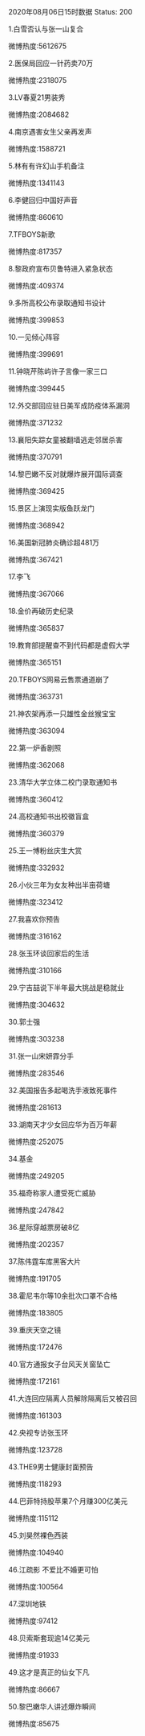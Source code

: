 2020年08月06日15时数据
Status: 200

1.白雪否认与张一山复合

微博热度:5612675

2.医保局回应一针药卖70万

微博热度:2318075

3.LV春夏21男装秀

微博热度:2084682

4.南京遇害女生父亲再发声

微博热度:1588721

5.林有有许幻山手机备注

微博热度:1341143

6.李健回归中国好声音

微博热度:860610

7.TFBOYS新歌

微博热度:817357

8.黎政府宣布贝鲁特进入紧急状态

微博热度:409374

9.多所高校公布录取通知书设计

微博热度:399853

10.一见倾心阵容

微博热度:399691

11.钟晓芹陈屿许子言像一家三口

微博热度:399445

12.外交部回应驻日美军成防疫体系漏洞

微博热度:371232

13.襄阳失踪女童被翻墙逃走邻居杀害

微博热度:370791

14.黎巴嫩不反对就爆炸展开国际调查

微博热度:369425

15.景区上演现实版鱼跃龙门

微博热度:368942

16.美国新冠肺炎确诊超481万

微博热度:367421

17.李飞

微博热度:367066

18.金价再破历史纪录

微博热度:365837

19.教育部提醒查不到代码都是虚假大学

微博热度:365151

20.TFBOYS网易云售票通道崩了

微博热度:363731

21.神农架再添一只雄性金丝猴宝宝

微博热度:363094

22.第一炉香剧照

微博热度:362068

23.清华大学立体二校门录取通知书

微博热度:360412

24.高校通知书出校徽盲盒

微博热度:360379

25.王一博粉丝庆生大赏

微博热度:332932

26.小伙三年为女友种出半亩荷塘

微博热度:323412

27.我喜欢你预告

微博热度:316162

28.张玉环谈回家后的生活

微博热度:310166

29.宁吉喆说下半年最大挑战是稳就业

微博热度:304632

30.郭士强

微博热度:303238

31.张一山宋妍霏分手

微博热度:283546

32.美国报告多起喝洗手液致死事件

微博热度:281613

33.湖南天才少女回应华为百万年薪

微博热度:252075

34.基金

微博热度:249205

35.福奇称家人遭受死亡威胁

微博热度:247842

36.星际穿越票房破8亿

微博热度:202357

37.陈伟霆车库黑客大片

微博热度:191705

38.霍尼韦尔等10余批次口罩不合格

微博热度:183805

39.重庆天空之镜

微博热度:172476

40.官方通报女子台风天关窗坠亡

微博热度:172161

41.大连回应隔离人员解除隔离后又被召回

微博热度:161303

42.央视专访张玉环

微博热度:123728

43.THE9男士健康封面预告

微博热度:118293

44.巴菲特持股苹果7个月赚300亿美元

微博热度:115112

45.刘昊然裸色西装

微博热度:104940

46.江疏影 不爱比不婚更可怕

微博热度:100564

47.深圳地铁

微博热度:97412

48.贝索斯套现逾14亿美元

微博热度:91933

49.这才是真正的仙女下凡

微博热度:86667

50.黎巴嫩华人讲述爆炸瞬间

微博热度:85675


